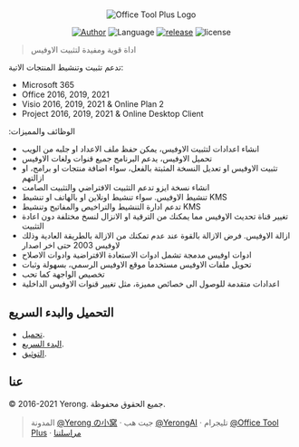 #

<p align="center">
<img alt="Office Tool Plus Logo" src="https://otp.landian.vip/static/images/logo.webp"/>
</p>

<p align="center">
<a href="https://www.coolhub.top/" target="_blank"><img alt="Author" src="https://img.shields.io/badge/Author-Yerong-blue?style=flat-square"/></a>
<img alt="Language" src="https://img.shields.io/badge/Language-C%23-green?style=flat-square"/>
<a href="https://otp.landian.vip/" target="_blank"><img alt="release" src="https://img.shields.io/github/v/release/YerongAI/Office-Tool?style=flat-square"/></a>
<img alt="license" src="https://img.shields.io/github/license/YerongAI/Office-Tool?style=flat-square"/>
</p>

> اداة قوية ومفيدة لتثبيت الاوفيس

 تدعم تثبيت وتنشيط المنتجات الاتية:

- Microsoft 365
- Office 2016, 2019, 2021
- Visio 2016, 2019, 2021 & Online Plan 2
- Project 2016, 2019, 2021 & Online Desktop Client

:الوظائف والمميزات

- انشاء اعدادات لتثبيت الاوفيس، يمكن حفظ ملف الاعداد او جلبه من الويب
- تحميل الاوفيس، يدعم البرنامج جميع قنوات ولغات الاوفيس
- تثبيت الاوفيس او تعديل النسخة المثبتة بالفعل، سواء اضافة منتجات او برامج، او ازالتهم
- انشاء نسخة ايزو تدعم التثبيت الافتراضي والتثبيت الصامت
- تنشيط الاوفيس. سواء تنشيط اونلاين او بالهاتف او تنشيط KMS
- تدعم ادارة التنشيط والتراخيص والمفاتيح وتنشيط KMS
- تغيير قناة تحديث الاوفيس مما يمكنك من الترقية او الانزال لنسخ مختلفة دون اعادة التثبيت
- ازالة الاوفيس. فرض الازالة بالقوة عند عدم تمكنك من الازالة بالطريقة العادية وذلك لاوفيس 2003 حتى اخر اصدار
- ادوات اوفيس مدمجة تشمل ادوات الاستعادة الافتراضية وادوات الاصلاح
- تحويل ملفات الاوفيس مستخدما موقع الاوفيس الرسمي، بسهولة وثبات
- تخصيص الواجهة كما تحب
- اعدادات متقدمة للوصول الى خصائص مميزة، مثل تغيير قنوات الاوفيس الداخلية

## التحميل والبدء السريع

- [تحميل](https://help.coolhub.top/start/download.html).
- [البدء السريع](https://github.com/YerongAI/Office-Tool/wiki).
- [التوثيق](https://help.coolhub.top/).

## عنا

© 2016-2021 Yerong. جميع الحقوق محفوظة.

> المدونة [@Yerong の小窝](https://www.coolhub.top/) · جيت هب [@YerongAI](https://github.com/YerongAI) · تليجرام [@Office Tool Plus](https://t.me/otp_channel) · [مراسلتنا](mailto:yerong@coolhub.top)
